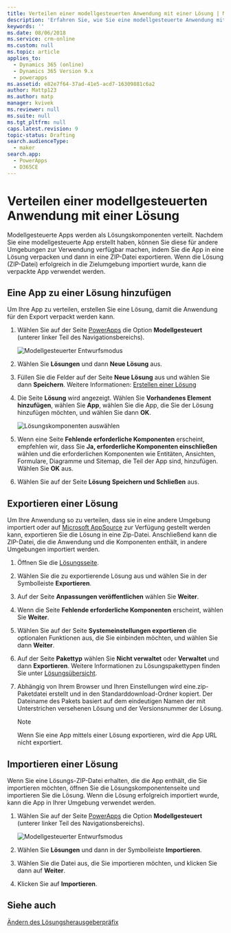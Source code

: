 ```yaml
---
title: Verteilen einer modellgesteuerten Anwendung mit einer Lösung | MicrosoftDocs
description: 'Erfahren Sie, wie Sie eine modellgesteuerte Anwendung mit Hilfe von Lösungen verteilen.'
keywords: ''
ms.date: 08/06/2018
ms.service: crm-online
ms.custom: null
ms.topic: article
applies_to:
  - Dynamics 365 (online)
  - Dynamics 365 Version 9.x
  - powerapps
ms.assetid: e82e7f64-37ad-41e5-acd7-16309881c6a2
author: Mattp123
ms.author: matp
manager: kvivek
ms.reviewer: null
ms.suite: null
ms.tgt_pltfrm: null
caps.latest.revision: 9
topic-status: Drafting
search.audienceType:
  - maker
search.app:
  - PowerApps
  - D365CE
---
```


# <a name="distribute-a-model-driven-app-using-a-solution"></a>Verteilen einer modellgesteuerten Anwendung mit einer Lösung

Modellgesteuerte Apps werden als Lösungskomponenten verteilt. Nachdem Sie eine modellgesteuerte App erstellt haben, können Sie diese für andere Umgebungen zur Verwendung verfügbar machen, indem Sie die App in eine Lösung verpacken und dann in eine ZIP-Datei exportieren. Wenn die Lösung (ZIP-Datei) erfolgreich in die Zielumgebung importiert wurde, kann die verpackte App verwendet werden. 
  
## <a name="add-an-app-to-a-solution"></a>Eine App zu einer Lösung hinzufügen
Um Ihre App zu verteilen, erstellen Sie eine Lösung, damit die Anwendung für den Export verpackt werden kann.

1. Wählen Sie auf der Seite [PowerApps](https://web.powerapps.com/?utm_source=padocs&utm_medium=linkinadoc&utm_campaign=referralsfromdoc) die Option **Modellgesteuert** (unterer linker Teil des Navigationsbereichs).  

    ![Modellgesteuerter Entwurfsmodus](media/model-driven-switch.png)

2. Wählen Sie **Lösungen** und dann **Neue Lösung** aus.
3. Füllen Sie die Felder auf der Seite **Neue Lösung** aus und wählen Sie dann **Speichern**. Weitere Informationen: [Erstellen einer Lösung](../common-data-service/create-solution.md)
4. Die Seite **Lösung** wird angezeigt. Wählen Sie **Vorhandenes Element hinzufügen**, wählen Sie **App**, wählen Sie die App, die Sie der Lösung hinzufügen möchten, und wählen Sie dann **OK**. 

    ![Lösungskomponenten auswählen](media/select-solution-components.png)

5. Wenn eine Seite **Fehlende erforderliche Komponenten** erscheint, empfehlen wir, dass Sie **Ja, erforderliche Komponenten einschließen** wählen und die erforderlichen Komponenten wie Entitäten, Ansichten, Formulare, Diagramme und Sitemap, die Teil der App sind, hinzufügen. Wählen Sie **OK** aus.
6. Wählen Sie auf der Seite **Lösung** **Speichern und Schließen** aus.

## <a name="export-a-solution"></a>Exportieren einer Lösung
Um Ihre Anwendung so zu verteilen, dass sie in eine andere Umgebung importiert oder auf [Microsoft AppSource](https://appsource.microsoft.com/) zur Verfügung gestellt werden kann, exportieren Sie die Lösung in eine Zip-Datei. Anschließend kann die ZIP-Datei, die die Anwendung und die Komponenten enthält, in andere Umgebungen importiert werden.

1. Öffnen Sie die [Lösungsseite](advanced-navigation.md#solutions). 
2. Wählen Sie die zu exportierende Lösung aus und wählen Sie in der Symbolleiste **Exportieren**. 
3. Auf der Seite **Anpassungen veröffentlichen** wählen Sie **Weiter**.
4. Wenn die Seite **Fehlende erforderliche Komponenten** erscheint, wählen Sie **Weiter**. 
5. Wählen Sie auf der Seite **Systemeinstellungen exportieren** die optionalen Funktionen aus, die Sie einbinden möchten, und wählen Sie dann **Weiter**. 
6. Auf der Seite **Pakettyp** wählen Sie **Nicht verwaltet** oder **Verwaltet** und dann **Exportieren**. Weitere Informationen zu Lösungspakettypen finden Sie unter [Lösungsübersicht](../common-data-service/solutions-overview.md).
7. Abhängig von Ihrem Browser und Ihren Einstellungen wird eine.zip-Paketdatei erstellt und in den Standarddownload-Ordner kopiert. Der Dateiname des Pakets basiert auf dem eindeutigen Namen der mit Unterstrichen versehenen Lösung und der Versionsnummer der Lösung.

    > [!NOTE]
    > Wenn Sie eine App mittels einer Lösung exportieren, wird die App URL nicht exportiert.
  
## <a name="import-a-solution"></a>Importieren einer Lösung  
Wenn Sie eine Lösungs-ZIP-Datei erhalten, die die App enthält, die Sie importieren möchten, öffnen Sie die Lösungskomponentenseite und importieren Sie die Lösung. Wenn die Lösung erfolgreich importiert wurde, kann die App in Ihrer Umgebung verwendet werden.

1. Wählen Sie auf der Seite [PowerApps](https://web.powerapps.com/?utm_source=padocs&utm_medium=linkinadoc&utm_campaign=referralsfromdoc) die Option **Modellgesteuert** (unterer linker Teil des Navigationsbereichs).  

    ![Modellgesteuerter Entwurfsmodus](media/model-driven-switch.png)

2. Wählen Sie **Lösungen** und dann in der Symbolleiste **Importieren**.
3. Wählen Sie die Datei aus, die Sie importieren möchten, und klicken Sie dann auf **Weiter**.
4. Klicken Sie auf **Importieren**.

## <a name="see-also"></a>Siehe auch
[Ändern des Lösungsherausgeberpräfix](../common-data-service/change-solution-publisher-prefix.md)
